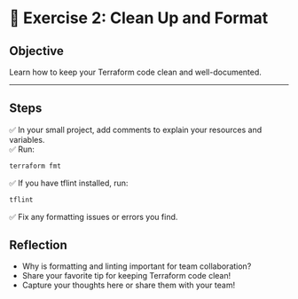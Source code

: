 # 📝 Exercise 2: Clean Up and Format

## Objective

Learn how to keep your Terraform code clean and well-documented.

---

## Steps

✅ In your small project, add comments to explain your resources and variables.  
✅ Run:

```bash
terraform fmt
```

✅ If you have tflint installed, run:

```bash
tflint
```
✅ Fix any formatting issues or errors you find.

## Reflection
- Why is formatting and linting important for team collaboration?
- Share your favorite tip for keeping Terraform code clean!
- Capture your thoughts here or share them with your team!